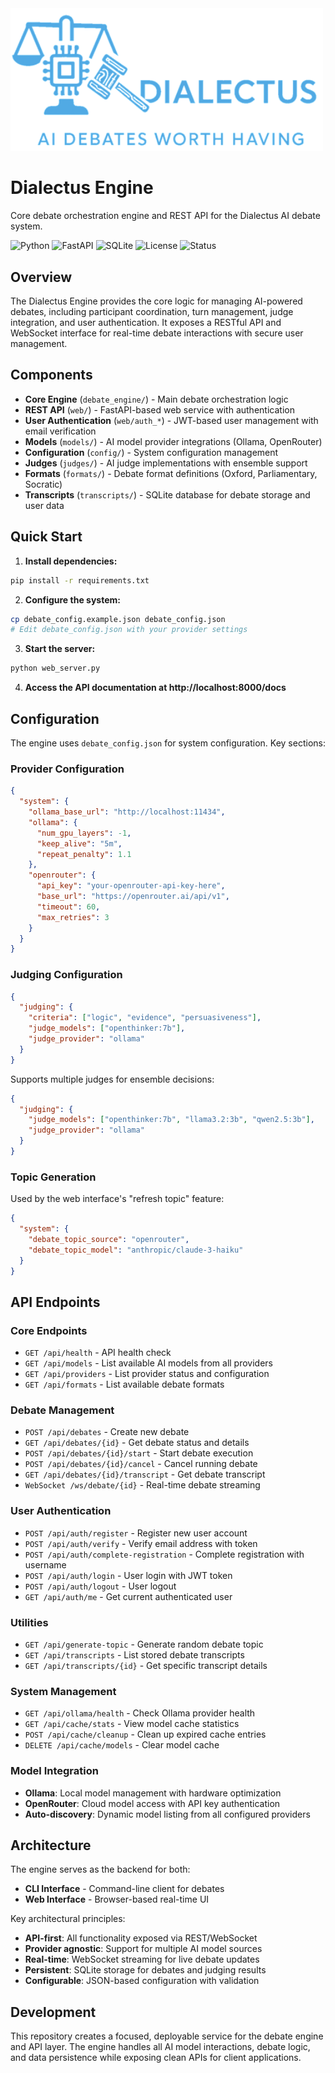 <img src="./assets/logo.png" alt="Dialectus Engine" width="500">

<br />

# Dialectus Engine

Core debate orchestration engine and REST API for the Dialectus AI debate system.

![Python](https://img.shields.io/badge/python-3.8+-blue.svg)
![FastAPI](https://img.shields.io/badge/FastAPI-0.100+-009688.svg)
![SQLite](https://img.shields.io/badge/database-SQLite-003B57.svg)
![License](https://img.shields.io/badge/license-MIT-green.svg)
![Status](https://img.shields.io/badge/status-Production%20Ready-brightgreen.svg)

## Overview

The Dialectus Engine provides the core logic for managing AI-powered debates, including participant coordination, turn management, judge integration, and user authentication. It exposes a RESTful API and WebSocket interface for real-time debate interactions with secure user management.

## Components

- **Core Engine** (`debate_engine/`) - Main debate orchestration logic
- **REST API** (`web/`) - FastAPI-based web service with authentication
- **User Authentication** (`web/auth_*`) - JWT-based user management with email verification
- **Models** (`models/`) - AI model provider integrations (Ollama, OpenRouter)
- **Configuration** (`config/`) - System configuration management
- **Judges** (`judges/`) - AI judge implementations with ensemble support
- **Formats** (`formats/`) - Debate format definitions (Oxford, Parliamentary, Socratic)
- **Transcripts** (`transcripts/`) - SQLite database for debate storage and user data

## Quick Start

1. **Install dependencies:**
```bash
pip install -r requirements.txt
```

2. **Configure the system:**
```bash
cp debate_config.example.json debate_config.json
# Edit debate_config.json with your provider settings
```

3. **Start the server:**
```bash
python web_server.py
```

4. **Access the API documentation at http://localhost:8000/docs**

## Configuration

The engine uses `debate_config.json` for system configuration. Key sections:

### Provider Configuration

```json
{
  "system": {
    "ollama_base_url": "http://localhost:11434",
    "ollama": {
      "num_gpu_layers": -1,
      "keep_alive": "5m",
      "repeat_penalty": 1.1
    },
    "openrouter": {
      "api_key": "your-openrouter-api-key-here",
      "base_url": "https://openrouter.ai/api/v1",
      "timeout": 60,
      "max_retries": 3
    }
  }
}
```

### Judging Configuration

```json
{
  "judging": {
    "criteria": ["logic", "evidence", "persuasiveness"],
    "judge_models": ["openthinker:7b"],
    "judge_provider": "ollama"
  }
}
```

Supports multiple judges for ensemble decisions:
```json
{
  "judging": {
    "judge_models": ["openthinker:7b", "llama3.2:3b", "qwen2.5:3b"],
    "judge_provider": "ollama"
  }
}
```

### Topic Generation

Used by the web interface's "refresh topic" feature:
```json
{
  "system": {
    "debate_topic_source": "openrouter",
    "debate_topic_model": "anthropic/claude-3-haiku"
  }
}
```

## API Endpoints

### Core Endpoints
- `GET /api/health` - API health check
- `GET /api/models` - List available AI models from all providers
- `GET /api/providers` - List provider status and configuration
- `GET /api/formats` - List available debate formats

### Debate Management
- `POST /api/debates` - Create new debate
- `GET /api/debates/{id}` - Get debate status and details
- `POST /api/debates/{id}/start` - Start debate execution
- `POST /api/debates/{id}/cancel` - Cancel running debate
- `GET /api/debates/{id}/transcript` - Get debate transcript
- `WebSocket /ws/debate/{id}` - Real-time debate streaming

### User Authentication
- `POST /api/auth/register` - Register new user account
- `POST /api/auth/verify` - Verify email address with token
- `POST /api/auth/complete-registration` - Complete registration with username
- `POST /api/auth/login` - User login with JWT token
- `POST /api/auth/logout` - User logout
- `GET /api/auth/me` - Get current authenticated user

### Utilities
- `GET /api/generate-topic` - Generate random debate topic
- `GET /api/transcripts` - List stored debate transcripts
- `GET /api/transcripts/{id}` - Get specific transcript details

### System Management
- `GET /api/ollama/health` - Check Ollama provider health
- `GET /api/cache/stats` - View model cache statistics
- `POST /api/cache/cleanup` - Clean up expired cache entries
- `DELETE /api/cache/models` - Clear model cache

### Model Integration
- **Ollama**: Local model management with hardware optimization
- **OpenRouter**: Cloud model access with API key authentication
- **Auto-discovery**: Dynamic model listing from all configured providers

## Architecture

The engine serves as the backend for both:
- **CLI Interface** - Command-line client for debates
- **Web Interface** - Browser-based real-time UI

Key architectural principles:
- **API-first**: All functionality exposed via REST/WebSocket
- **Provider agnostic**: Support for multiple AI model sources
- **Real-time**: WebSocket streaming for live debate updates
- **Persistent**: SQLite storage for debates and judging results
- **Configurable**: JSON-based configuration with validation

## Development

This repository creates a focused, deployable service for the debate engine and API layer. The engine handles all AI model interactions, debate logic, and data persistence while exposing clean APIs for client applications.
